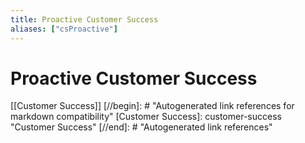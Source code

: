 ```yaml
---
title: Proactive Customer Success
aliases: ["csProactive"]
---
```


# Proactive Customer Success

[[Customer Success]]
[//begin]: # "Autogenerated link references for markdown compatibility"
[Customer Success]: customer-success "Customer Success"
[//end]: # "Autogenerated link references"